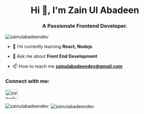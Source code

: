 
<h1 align="center">Hi 👋, I'm Zain Ul Abadeen</h1>
<h3 align="center">A Passionate Frontend Developer.</h3>

<p align="left"> <img src="https://komarev.com/ghpvc/?username=zainulabadeendev&label=Profile%20views&color=0e75b6&style=flat" alt="zainulabadeendev" /> </p>

- 🌱 I’m currently learning **React, Nodejs**

- 💬 Ask me about **Front End Development**

- 📫 How to reach me **zainulabadeendev@gmail.com**

<h3 align="left">Connect with me:</h3>
<p align="left">
<a href="https://linkedin.com/in/zain-ul-abadeen-1700761b3" target="blank"><img align="center" src="https://raw.githubusercontent.com/rahuldkjain/github-profile-readme-generator/master/src/images/icons/Social/linked-in-alt.svg" alt="zain-ul-abadeen-1700761b3" height="30" width="40" /></a>
</p>

<p><img align="left" src="https://github-readme-stats.vercel.app/api/top-langs?username=zainulabadeendev&show_icons=true&locale=en&layout=compact" alt="zainulabadeendev" /></p>

<p>&nbsp;<img align="center" src="https://github-readme-stats.vercel.app/api?username=zainulabadeendev&show_icons=true&locale=en" alt="zainulabadeendev" /></p>
